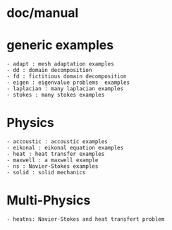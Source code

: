 doc/manual
==========

# generic examples

    - adapt : mesh adaptation examples
    - dd : domain decomposition
    - fd : fictitious domain decomposition
    - eigen : eigenvalue problems  examples
    - laplacian : many laplacian examples
    - stokes : many stokes examples

# Physics

    - accoustic : accoustic examples
    - eikonal : eikonal equation examples
    - heat : heat transfer examples
    - maxwell : a maxwell example
    - ns : Navier-Stokes examples
    - solid : solid mechanics

# Multi-Physics

    - heatns: Navier-Stokes and heat transfert problem
